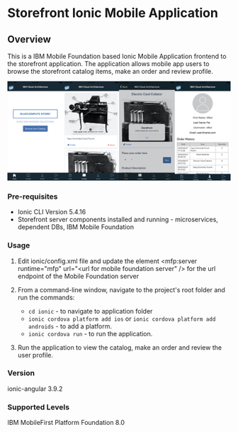 Storefront Ionic Mobile Application
===
## Overview
This is a IBM Mobile Foundation based Ionic Mobile Application frontend to the storefront application.  The application allows mobile app users to browse the storefront catalog items, make an order and review profile.

![Storefront Screenshot](screenshot.jpg)

### Pre-requisites
- Ionic CLI Version 5.4.16
- Storefront server components installed and running - microservices, dependent DBs, IBM Mobile Foundation 

### Usage
1. Edit ionic/config.xml file and update the element <mfp:server runtime="mfp" url="<url for mobile foundation server" /> for the url endpoint of the Mobile Foundation server
2. From a command-line window, navigate to the project's root folder and run the commands:
    - `cd ionic` - to navigate to application folder
    - `ionic cordova platform add ios` or `ionic cordova platform add androids` - to add a platform.
    - `ionic cordova run` - to run the application.

3. Run the application to view the catalog, make an order and review the user profile.
 

### Version
ionic-angular 3.9.2

### Supported Levels
IBM MobileFirst Platform Foundation 8.0

